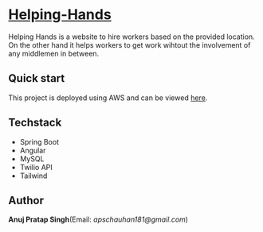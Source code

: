 # [Helping-Hands](http://ngcodehelpinghands2.s3-website.us-east-2.amazonaws.com/helpingHands)

Helping Hands is a website to hire workers based on the provided location. <br />
On the other hand it helps workers to get work wihtout the involvement of any middlemen in between. 


## Quick start

This project is deployed using AWS and can be viewed [here](http://ngcodehelpinghands2.s3-website.us-east-2.amazonaws.com/helpingHands).

## Techstack

* Spring Boot
* Angular
* MySQL
* Twilio API
* Tailwind

## Author

**Anuj Pratap Singh**(Email: _apschauhan181@gmail.com_)


